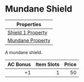 # Mundane Shield

| Properties                                                               |
| ------------------------------------------------------------------------ |
| [Shield 1 Property](../../Armor%20Properties/Shield%20X%20Property.md)      |
| [Mundane Property](../../Material%20Properties/Mundane%20Property.md) |

A mundane shield.

| AC Bonus | Item Slots | Price |
| -------: | ---------: | ----: |
|       +1 |          1 |    50 |
